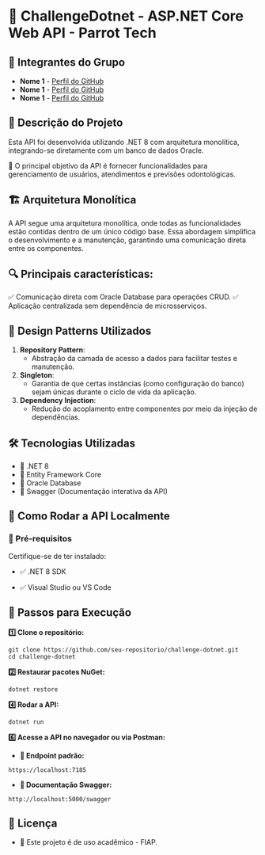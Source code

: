 # 🦷 ChallengeDotnet - ASP.NET Core Web API - Parrot Tech

## 👥 Integrantes do Grupo

- **Nome 1** - [Perfil do GitHub](https://github.com/usuario1)
- **Nome 1** - [Perfil do GitHub](https://github.com/usuario1)
- **Nome 1** - [Perfil do GitHub](https://github.com/usuario1)

## 📌 Descrição do Projeto

Esta API foi desenvolvida utilizando .NET 8 com arquitetura monolítica, integrando-se diretamente com um banco de dados Oracle.

🔹 O principal objetivo da API é fornecer funcionalidades para gerenciamento de usuários, atendimentos e previsões odontológicas.

## 🏗 Arquitetura Monolítica

A API segue uma arquitetura monolítica, onde todas as funcionalidades estão contidas dentro de um único código base. Essa abordagem simplifica o desenvolvimento e a manutenção, garantindo uma comunicação direta entre os componentes.

## 🔍 Principais características:

✅ Comunicação direta com Oracle Database para operações CRUD.
✅ Aplicação centralizada sem dependência de microsserviços.

## 🎨 Design Patterns Utilizados

1. **Repository Pattern**:
   - Abstração da camada de acesso a dados para facilitar testes e manutenção.
2. **Singleton**:
   - Garantia de que certas instâncias (como configuração do banco) sejam únicas durante o ciclo de vida da aplicação.
3. **Dependency Injection**:
   - Redução do acoplamento entre componentes por meio da injeção de dependências.

## 🛠 Tecnologias Utilizadas

- 🚀 .NET 8
- 💾 Entity Framework Core
- 🎯 Oracle Database
- 📜 Swagger (Documentação interativa da API)

## 🚀 Como Rodar a API Localmente

### 📌 Pré-requisitos

Certifique-se de ter instalado:

- ✅ .NET 8 SDK

- ✅ Visual Studio ou VS Code

## 📄 Passos para Execução

**1️⃣ Clone o repositório:**
```
git clone https://github.com/seu-repositorio/challenge-dotnet.git
cd challenge-dotnet
```
**2️⃣ Restaurar pacotes NuGet:**
```
dotnet restore
```
**4️⃣ Rodar a API:**
```
dotnet run
```
**6️⃣ Acesse a API no navegador ou via Postman:**

- **🔗 Endpoint padrão:**
```
https://localhost:7185
```
- **📜 Documentação Swagger:**
```
http://localhost:5000/swagger
```

## 📜 Licença

- 📝 Este projeto é de uso acadêmico - FIAP.
